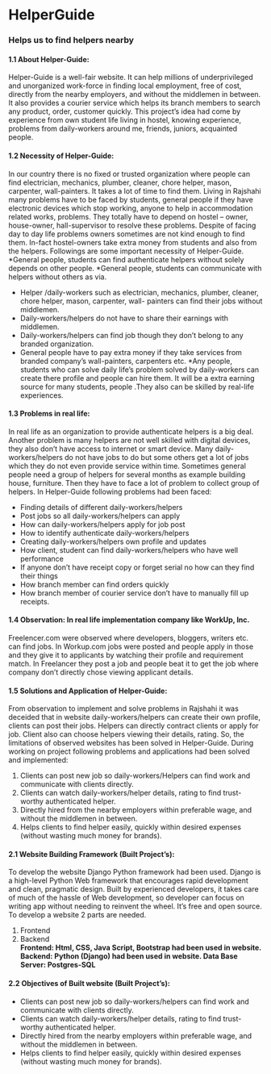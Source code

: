 # HelperGuide
### Helps us to find helpers nearby

#### **1.1	About Helper-Guide:**
Helper-Guide is a well-fair website. It can help millions of underprivileged and unorganized work-force in finding local employment, free of cost, directly from the nearby employers, and without the middlemen in between. It also provides a courier service which helps its branch members to search any product, order, customer quickly. 
This project’s idea had come by experience from own student life living in hostel, knowing experience, problems from daily-workers around me, friends, juniors, acquainted people.

#### **1.2	Necessity of Helper-Guide:**
In our country there is no fixed or trusted organization where people can find electrician, mechanics, plumber, cleaner, chore helper, mason, carpenter, wall-painters. It takes a lot of time to find them. Living in Rajshahi many problems have to be faced by students, general people if they have electronic devices which stop working, anyone to help in accommodation related works, problems. They totally have to depend on hostel – owner, house-owner, hall-supervisor to resolve these problems. Despite of facing day to day life problems owners sometimes are not kind enough to find them. In-fact hostel-owners take extra money from students and also from the helpers. Followings are some important necessity of Helper-Guide.
*General people, students can find authenticate helpers without solely depends on other people.
*General people, students can communicate with helpers without others as via.
*	Helper /daily-workers such as electrician, mechanics, plumber, cleaner, chore helper, mason, carpenter, wall- painters can find their jobs without middlemen.
*	Daily-workers/helpers do not have to share their earnings with middlemen.
*	Daily-workers/helpers can find job though they don’t belong to any branded organization.
*	General people have to pay extra money if they take services from branded company’s wall-painters, carpenters etc.
*Any people, students who can solve daily life’s problem solved by daily-workers can create there profile and people can hire them. It will be a extra earning source for many students, people .They also can be skilled by real-life experiences.


#### **1.3 Problems in real life:**
In real life as an organization to provide authenticate helpers is a big deal. Another problem is many helpers are not well skilled with digital devices, they also don’t have access to internet or smart device. Many daily-workers/helpers do not have jobs to do but some others get a lot of jobs which they do not even provide service within time. Sometimes general people need a group of helpers for several months as example building house, furniture. Then they have to face a lot of problem to collect group of helpers. In Helper-Guide following problems had been faced:
* Finding details of different daily-workers/helpers
* Post jobs so all daily-workers/helpers can apply
*	How can daily-workers/helpers apply for job post
*	How to identify authenticate daily-workers/helpers
*	Creating daily-workers/helpers own profile and updates
*	How client, student can find daily-workers/helpers who have well performance
*	If anyone don’t have receipt copy or forget serial no how can they find their things
*	How branch member can find orders quickly
*	How branch member of courier service don’t have to manually fill up receipts.


#### **1.4	Observation:** In real life implementation company like WorkUp, Inc.
Freelencer.com were observed where developers, bloggers, writers etc. can find jobs.
In Workup.com jobs were posted and people apply in those and they give it to applicants by watching their profile and requirement match. In Freelancer they post a job and people beat it to get the job where company don’t directly chose viewing applicant details.

#### **1.5	 Solutions and Application of Helper-Guide:**
From observation to implement and solve problems in Rajshahi it was deceided that in website daily-workers/helpers can create their own profile, clients can post their jobs. Helpers can directly contract clients or apply for job. Client also can choose helpers viewing their details, rating. So, the limitations of observed websites has been solved in Helper-Guide.
During working on project following problems and applications had been solved and implemented:
1. Clients can post new job so daily-workers/Helpers can find work and communicate with clients directly.
1. Clients can watch daily-workers/helper details, rating to find trust-worthy authenticated helper.
1. Directly hired from the nearby employers within preferable wage, and without the middlemen in between.
1. Helps clients to find helper easily, quickly within desired expenses (without wasting much money for brands).
#### 2.1 Website Building Framework (Built Project’s):
To develop the website Django Python framework had been used. Django is a high-level Python Web framework that encourages rapid development and clean, pragmatic design. Built by experienced developers, it takes care of much of the hassle of Web development, so developer can focus on writing app without needing to reinvent the wheel. It’s free and open source.
To develop a website 2 parts are needed.
1.	Frontend
1.	Backend<br>
**Frontend: Html, CSS, Java Script, Bootstrap had been used in website.<br>
Backend: Python (Django) had been used in website.
Data Base Server: Postgres-SQL**


#### **2.2 Objectives of Built website (Built Project’s):**
*	Clients can post new job so daily-workers/helpers can find work and communicate with clients directly.
* Clients can watch daily-workers/helper details, rating to find trust-worthy authenticated helper.
* Directly hired from the nearby employers within preferable wage, and without the middlemen in between.
* Helps clients to find helper easily, quickly within desired expenses (without wasting much money for brands).

